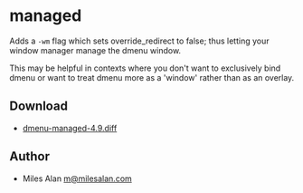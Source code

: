 managed
=======
Adds a `-wm` flag which sets override_redirect to false; thus letting your
window manager manage the dmenu window.

This may be helpful in contexts where you don't want to exclusively bind
dmenu or want to treat dmenu more as a 'window' rather than as an overlay.

Download
--------
* [dmenu-managed-4.9.diff](dmenu-managed-4.9.diff)

Author
------
* Miles Alan <m@milesalan.com>
